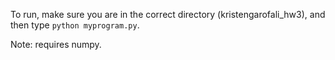 To run, make sure you are in the correct directory (kristengarofali_hw3),
and then type ``` python myprogram.py ```.

Note: requires numpy.
